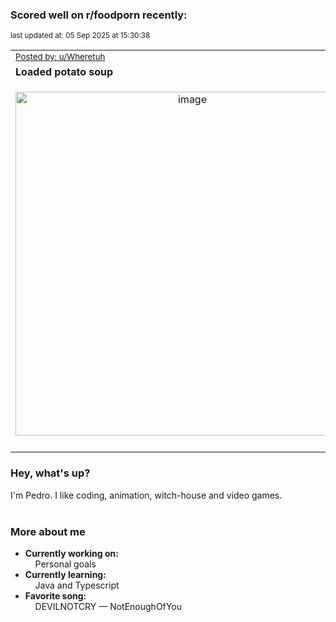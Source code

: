 ### Scored well on r/foodporn recently:

<p align="left"><sub>last updated at: 05 Sep 2025 at 15:30:38</sub></p>

|   |
| --- |
| <sub>[Posted by: u/Wheretuh][source]</sub> |
| **Loaded potato soup** | 
|<p align="center"> <img alt="image" src="https://i.redd.it/f7tf38wbdnmf1.jpeg" width="550" /> </p>|
|   |

### Hey, what's up?

I'm Pedro. I like coding, animation, witch-house and video games.<br><br>

### More about me
- **Currently working on:**  
&nbsp;&nbsp;&nbsp;&nbsp;Personal goals
- **Currently learning:**  
&nbsp;&nbsp;&nbsp;&nbsp;Java and Typescript
- **Favorite song:**  
&nbsp;&nbsp;&nbsp;&nbsp;DEVILNOTCRY — NotEnoughOfYou<br><br>

  



  
  
  
[linkedin]: https://linkedin.com/in/pedro-h-r-gomes-8a487b14a/
[gmail]: mailto:pilique11@gmail.com
[source]: https://reddit.com/r/FoodPorn/comments/1n65k7g/loaded_potato_soup/
[redditAPI]: https://www.reddit.com/dev/api/
